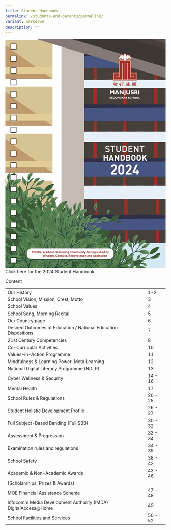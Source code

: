 ```yaml
---
title: Student Handbook
permalink: /students-and-parents/permalink/
variant: markdown
description: ""
---
```

![](/images/Students%20and%20Parents/Handbook/ManjsuriSec_HB24_Content_121652_Nov16_Page_001.jpg) Click here for the 2024 Student Handbook.

Content<br>


| | | 
| -------- | -------- | 
|Our History|1-2|
|School Vision, Mission, Crest, Motto| 3|
|School Values| 4|
|School Song, Morning Recital| 5|
|Our Country page| 6|
|Desired Outcomes of Education / National Education Dispositions |7|
|21st Century Competencies| 8|
|Co-Curricular Activities |10|
|Values-in-Action Programme| 11|
|Mindfulness &amp; Learning Power, Meta Learning |12|
|National Digital Literacy Programme (NDLP)| 13|
|Cyber Wellness &amp; Security| 14 – 16|
|Mental Health| 17|
|School Rules &amp; Regulations| 20 - 25|
|Student Holistic Development Profile| 26 - 27|
|Full Subject-Based Banding (Full SBB) |30 - 32|
|Assessment &amp; Progression| 33 – 34|
|Examination rules and regulations| 34 - 35|
|School Safety| 38 - 42|
|Academic &amp; Non-Academic Awards| 43 - 46|
|(Scholarships, Prizes &amp; Awards)||
|MOE Financial Assistance Scheme| 47 - 48|
|Infocomm Media Development Authority (IMDA) DigitalAccess@Home| 49|
|School Facilities and Services| 50 - 52|